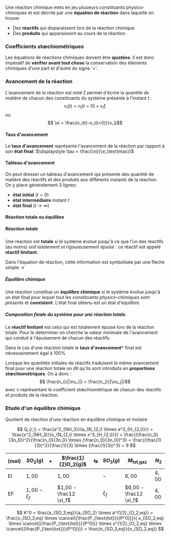 Une réaction chimique mets en jeu plusieurs constituants physico-chimiques et est décrite par une **équation de réaction** dans laquelle on trouve:
 - Des **réactifs** qui disparaissent lors de la réaction chimique
 - Des **produits** qui apparaissent au cours de la réaction.

### Coefficients stœchiométriques

Les équations de réactions chimiques doivent être **ajustées**. Il est donc impératif de **vérifier avant tout chose** la conservation des éléments chimiques d'une part et d'autre du signe '$=$'.

### Avancement de la réaction

L'avancement de la réaction est noté $\xi$ permet d'écrire la *quantité de matière* de chacun des constituants du système présente à l'instant $t$  :
$$n_i(t) = n_i(t=0) + v_i\xi$$
ou
$$ \xi = \frac{n_i(t)-n_i(t=0)}{v_i}$$
#### Taux d'avancement

Le **taux d'avancement** représente l'avancement de la réaction par rapport à son **état final**: $\displaystyle \tau = \frac{\xi}{\xi_\text{max}}$ 

#### Tableau d'avancement

On peut dresser un tableau d'avancement qui présente des quantité de matière des réactifs et des produits aux différents instants de la réaction. On y place généralement 3 lignes: 
 - **état initial** $(t=0)$
 - **état intermédiaire** instant $t$
 - **état final** $(t \rightarrow \infty)$   

#### Réaction totale ou équilibre

##### Réaction totale

Une réaction est **totale** si le système évolue jusqu'à ce que l'un des réactifs (au moins) *soit totalement et rigoureusement épuisé* : ce réactif est appelé **réactif limitant**.

Dans l'équation de réaction, cette information est symbolisée par une flèche simple $\rightarrow$ 

##### Équilibre chimique

Une réaction constitue un **équilibre chimique** si le système évolue jusqu'à un état final pour lequel *tout les constituants physico-chimiques sont présents* et **coexistent**. L'état final obtenu est un état d'équilibre.

##### Composition finale du système pour une réaction totale.

Le **réactif limitant** est celui qui est totalement épuisé lors de la réaction totale. Pour le déterminer on cherche la valeur minimale de l'avancement qui conduit à l'épuisement de chacun des réactifs.

Dans le cas d'une réaction totale le **taux d'avancement*** final est nécessairement égal à $100\%$ 

Lorsque les quantités initiales de réactifs traduisent le même avancement final pour une réaction totale on dit qu'ils sont introduits en **proportions stœchiométriques**. On à donc :
$$ \frac{n_i}{|\nu_i|} = \frac{n_j}{|\nu_j|}$$
avec $\nu$ représentant le coefficient stœchiométrique de chacun des réactifs et produits de la réaction. 


### Etude d'un équilibre chimique

Quotient de réaction d'une réaction en équilibre chimique et molaire

$$
Q_{r,i} = \frac{a^2_{NH_3}}{a_{N_{2,i} \times a^3_{H_{2,i}}}} =  \frac{x^2_{NH_3}}{x_{N_{2,i} \times x^3_{H_{2,i}}}} = \frac{(\frac{n_0}{3n_0})^2}{\frac{n_0}{3n_0} \times (\frac{n_0}{3n_0})^3} = \frac{(\frac{1}{3})^2}{\frac{1}{3} \times (\frac{1}{3})^3} = 9
$$


| (mol) | $SO_2(g)$    | $+$ | $\frac{1}{2}O_2(g)$   | $\leftrightarrows$ | $SO_3(g)$ | $M_\text{tot,gaz}$     | $N_2$  |
| ----- | ------------ | --- | --------------------- | ------------------ | --------- | ---------------------- | ------ |
| EI    | $1,00$       |     | $1,00$                |                    | $-$       | $6,00$                 | $4,00$ |
| EF    | $1,00-\xi_f$ |     | $1,00 -\frac12 \xi_f$ |                    | $\xi_f$   | $6,00 - \frac12 \xi_f$ | $4,00$ |

$$
K^0 = \frac{a_{SO_3,eq}}{a_{SO_2} \times a^{1/2}_{O_2,eq}} = \frac{x_{SO_3,eq} \times \cancel{(\frac{P_{\text{tot}}}{P^0})}}{ x_{SO_2,eq} \times \cancel{(\frac{P_{\text{tot}}}{P^0})} \times x^{1/2}_{O_2,eq} \times \cancel{(\frac{P_{\text{tot}}}{P^0})}} = \frac{n_{SO_3,eq}}{n_{SO_2,eq}}
$$

